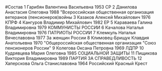 #Состав
1 Гарибян Валентина Васильевна 1953 СР
2 Данилова Анастасия Олеговна 1988 \"Всероссийская общественная организация ветеранов (пенсионеров)войны
3 Казаков Алексей Михайлович 1976 КПРФ
4 Кангуров Владимир Михайлович 1982 ЕР
5 Караваева Галина Владимировна 1979 КОММУНИСТЫ РОССИИ
6 Качалова Наталья Владимировна 1976 ПАТРИОТЫ РОССИИ
7 Клемкуль Наталья Вячеславовна 1977 За женщин России
8 Климовец-Брищук Клавдия Анатольевна 1970 \"Общероссийская общественная организация \"Союз пенсионеров России\"
9 Колегова Оксана Петровна 1969 ЛДПР
10 Кудрявцева Мария Олеговна 1985 СОЦИАЛЬНОЙ ЗАЩИТЫ
11 Пищикова Виктория Владимировна 1989 ПАРТИЯ ЗА СПРАВЕДЛИВОСТЬ
12 Хаперскова Ольга Станиславовна 1964 Российский Красный Крест
